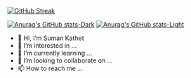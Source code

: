 [![GitHub Streak](https://streak-stats.demolab.com/?user=sumankathet51)](https://git.io/streak-stats)

[![Anurag's GitHub stats-Dark](https://github-readme-stats.vercel.app/api?username=sumankathet51&show_icons=true&theme=dark#gh-dark-mode-only)](https://github.com/anuraghazra/github-readme-stats#gh-dark-mode-only)
[![Anurag's GitHub stats-Light](https://github-readme-stats.vercel.app/api?username=sumankathet51&show_icons=true&theme=default#gh-light-mode-only)](https://github.com/anuraghazra/github-readme-stats#gh-light-mode-only)


- 👋 Hi, I’m Suman Kathet
- 👀 I’m interested in ...
- 🌱 I’m currently learning ...
- 💞️ I’m looking to collaborate on ...
- 📫 How to reach me ...


